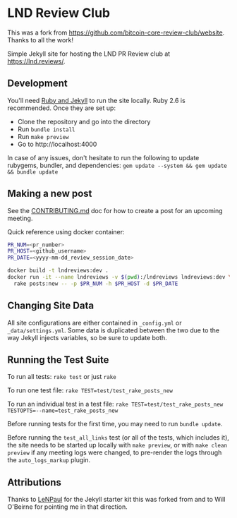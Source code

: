 # LND Review Club

This was a fork from https://github.com/bitcoin-core-review-club/website.
Thanks to all the work!

Simple Jekyll site for hosting the LND PR Review club at https://lnd.reviews/.

## Development

You'll need [Ruby and Jekyll](https://jekyllrb.com/docs/installation/) to run
the site locally. Ruby 2.6 is recommended. Once they are set up:

* Clone the repository and go into the directory
* Run `bundle install`
* Run `make preview`
* Go to http://localhost:4000

In case of any issues, don't hesitate to run the following to update rubygems,
bundler, and dependencies: `gem update --system && gem update && bundle update`

## Making a new post

See the [CONTRIBUTING.md](CONTRIBUTING.md) doc for how to create a post for an upcoming meeting.

Quick reference using docker container:
```bash
PR_NUM=<pr_number>
PR_HOST=<github_username>
PR_DATE=<yyyy-mm-dd_review_session_date>

docker build -t lndreviews:dev .
docker run -it --name lndreviews -v $(pwd):/lndreviews lndreviews:dev \
  rake posts:new -- -p $PR_NUM -h $PR_HOST -d $PR_DATE
```

## Changing Site Data

All site configurations are either contained in `_config.yml` or `_data/settings.yml`. Some data is duplicated between the two due to the way Jekyll injects variables, so be sure to update both.

## Running the Test Suite

To run all tests: `rake test` or just `rake`

To run one test file: `rake TEST=test/test_rake_posts_new`

To run an individual test in a test file:
`rake TEST=test/test_rake_posts_new TESTOPTS=--name=test_rake_posts_new`

Before running tests for the first time, you may need to run `bundle update`.

Before running the `test_all_links` test (or all of the tests, which includes
it), the site needs to be started up locally with `make preview`, or with `make
clean preview` if any meeting logs were changed, to pre-render the logs through
the `auto_logs_markup` plugin.

## Attributions

Thanks to [LeNPaul](https://github.com/LeNPaul/jekyll-starter-kit) for the Jekyll starter kit this was forked from and to Will O'Beirne for pointing me in that direction.
